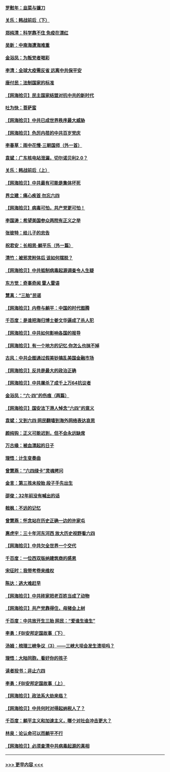 #### [罗慰年：韭菜与镰刀](../pages/nsc993/n13034374.md?t=06202151) 
#### [关乐：韩战前后（下）](../pages/nsc993/n13034113.md?t=06202151) 
#### [郑纯清：科学靠不住 免疫在漂红](../pages/nsc993/n13034093.md?t=06202151) 
#### [吴新：中南海遭海难重](../pages/nsc993/n13034084.md?t=06202151) 
#### [金浴凤：为叛党者喝彩](../pages/nsc993/n13034058.md?t=06202151) 
#### [李清：全球大疫需反省 远离中共保平安](../pages/nsc993/n13033784.md?t=06202151) 
#### [唐付民：法制国家的标准](../pages/nsc993/n13032944.md?t=06202151) 
#### [【网海拾贝】民主国家结盟对抗中共的新时代](../pages/nsc993/n13031717.md?t=06202151) 
#### [吐为快：菩萨蛮](../pages/nsc993/n13030033.md?t=06202151) 
#### [【网海拾贝】中共已成世界秩序最大威胁](../pages/nsc993/n13028138.md?t=06202151) 
#### [【网海拾贝】色厉内荏的中共百岁党庆](../pages/nsc993/n13025582.md?t=06202151) 
#### [李春草：雨中花慢‧三朝国师（外一首）](../pages/nsc993/n13025567.md?t=06202151) 
#### [袁斌：广东核电站泄漏，切尔诺贝利2.0？](../pages/nsc993/n13025475.md?t=06202151) 
#### [关乐：韩战前后（上）](../pages/nsc993/n13025387.md?t=06202151) 
#### [【网海拾贝】中共最有可能是集体坏死](../pages/nsc993/n13023101.md?t=06202151) 
#### [界立建：痛心疾首 勿忘六四](../pages/nsc993/n13022339.md?t=06202151) 
#### [【网海拾贝】病毒可怕，共产党更可怕！](../pages/nsc993/n13020728.md?t=06202151) 
#### [李国涛：希望美国参众两院有正义之举](../pages/nsc993/n13020674.md?t=06202151) 
#### [张彼特：给儿子的忠告](../pages/nsc993/n13018934.md?t=06202151) 
#### [祝君安：长相思‧躺平乐（外一篇）](../pages/nsc993/n13018923.md?t=06202151) 
#### [清竹：被邪灵附体后 该如何摆脱？](../pages/nsc993/n13018877.md?t=06202151) 
#### [【网海拾贝】中共抵制病毒起源调查令人生疑](../pages/nsc993/n13017785.md?t=06202151) 
#### [东方觉：奇事奇闻 雷人雷语](../pages/nsc993/n13017577.md?t=06202151) 
#### [慧真：“三胎”民谣](../pages/nsc993/n13017394.md?t=06202151) 
#### [【网海拾贝】内卷与躺平：中国的时代图腾](../pages/nsc993/n13016128.md?t=06202151) 
#### [千百度：是谁把海归博士姜文华逼成了杀人犯](../pages/nsc993/n13015218.md?t=06202151) 
#### [【网海拾贝】中共如何影响各国的报导](../pages/nsc993/n13012599.md?t=06202151) 
#### [【网海拾贝】有一个地方的记忆 你怎么也抹不掉](../pages/nsc993/n13009802.md?t=06202151) 
#### [古风：中共企图通过假美钞搞乱美国金融市场](../pages/nsc993/n13009626.md?t=06202151) 
#### [【网海拾贝】反共是最大的政治正确](../pages/nsc993/n13007051.md?t=06202151) 
#### [【网海拾贝】中共屠杀了成千上万64抗议者](../pages/nsc993/n13002713.md?t=06202151) 
#### [金浴凤：“六·四”的伤痕（两篇）](../pages/nsc993/n13001719.md?t=06202151) 
#### [【网海拾贝】国安法下港人悼念“六四”的意义](../pages/nsc993/n13001039.md?t=06202151) 
#### [袁斌：又到六四 网民翻墙到海外网络表达哀思](../pages/nsc993/n13000995.md?t=06202151) 
#### [颜纯钩：正义可能迟到，但不会永远缺席](../pages/nsc993/n13000920.md?t=06202151) 
#### [万古缘：被血漂起的日子](../pages/nsc993/n13000914.md?t=06202151) 
#### [理悟：计生变奏曲](../pages/nsc993/n13000414.md?t=06202151) 
#### [曾慧燕：“六四绿卡”灵魂拷问](../pages/nsc993/n13000277.md?t=06202151) 
#### [金言：第三孩未投胎 段子手先出生](../pages/nsc993/n13000215.md?t=06202151) 
#### [邵俊：32年前没有喊出的话](../pages/nsc993/n13000181.md?t=06202151) 
#### [戟枫：不远的记忆](../pages/nsc993/n13000121.md?t=06202151) 
#### [曾慧燕：怀念站在历史正确一边的许家屯](../pages/nsc993/n13000073.md?t=06202151) 
#### [惠虎宇：三十年河东河西 放大历史视野看六四](../pages/nsc993/n13000018.md?t=06202151) 
#### [【网海拾贝】中共欠全世界一个交代](../pages/nsc993/n12998706.md?t=06202151) 
#### [千百度：一位西双版纳建筑商的感恩](../pages/nsc993/n12998487.md?t=06202151) 
#### [宋征时：我带考卷来维权](../pages/nsc993/n12994088.md?t=06202151) 
#### [陈达：逃大难赶早](../pages/nsc993/n12993569.md?t=06202151) 
#### [【网海拾贝】中共砖家把老百姓当成了动物](../pages/nsc993/n12993483.md?t=06202151) 
#### [【网海拾贝】共产党靠得住，母猪会上树](../pages/nsc993/n12990730.md?t=06202151) 
#### [千百度：中共放开生三胎 网民：“爱谁生谁生”](../pages/nsc993/n12990644.md?t=06202151) 
#### [李勇：FBI安邦定国故事（下）](../pages/nsc993/n12987854.md?t=06202151) 
#### [汤姆：梳理三峡争议（3）——三峡大坝会发生溃坝吗？](../pages/nsc993/n12989806.md?t=06202151) 
#### [理悟：大陆同胞，看好你的孩子](../pages/nsc993/n12989778.md?t=06202151) 
#### [读者投书：非止六四](../pages/nsc993/n12989673.md?t=06202151) 
#### [李勇：FBI安邦定国故事（上）](../pages/nsc993/n12987749.md?t=06202151) 
#### [【网海拾贝】政法系大劫来临？](../pages/nsc993/n12987596.md?t=06202151) 
#### [【网海拾贝】中共何时对得起纳税人了？](../pages/nsc993/n12985578.md?t=06202151) 
#### [千百度：躺平主义和加速主义，哪个对社会冲击更大？](../pages/nsc993/n12985512.md?t=06202151) 
#### [林泉：论认命可以而躺平不行](../pages/nsc993/n12985505.md?t=06202151) 
#### [【网海拾贝】必须查清中共病毒起源的真相](../pages/nsc993/n12984276.md?t=06202151) 

----
#### [ >>> 更早内容 <<< ](../indexes/nsc993-earlier.md)

